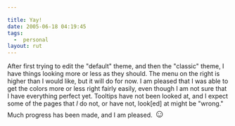 ```yaml
---

title: Yay!
date: 2005-06-18 04:19:45
tags:
  -  personal
layout: rut
---
```


After first trying to edit the "default" theme, and then the "classic" theme, I have things looking more or less as they should.  The menu on the right is higher than I would like, but it will do for now.  I am pleased that I was able to get the colors more or less right fairly easily, even though I am not sure that I have everything perfect yet.  Tooltips have not been looked at, and I expect some of the pages that <em>I</em> do not, or have not, look[ed] at might be "wrong."   Much progress has been made, and I am pleased.  <font size="+2">&#x263a;</font>


